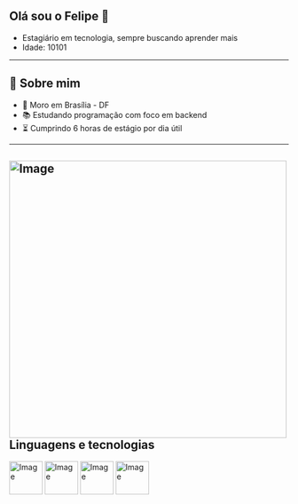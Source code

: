 ## Olá sou o Felipe 👋


- Estagiário em tecnologia, sempre buscando aprender mais
- Idade: 10101

---

## 🧠 Sobre mim

- 📍 Moro em Brasília - DF
- 📚 Estudando programação com foco em backend
- ⏳ Cumprindo 6 horas de estágio por dia útil

---

## <img width="500" height="500" alt="Image" src="https://github.com/user-attachments/assets/d8c91a72-b964-44bd-ac32-7601d2a3ff6f" /> Linguagens e tecnologias

<img width="60" height="60" alt="Image" src="https://github.com/user-attachments/assets/3065fea5-e157-46cb-ab09-f497f0aa8aa8" />
<img width="60" height="60" alt="Image" src="https://github.com/user-attachments/assets/e0371bf9-6b53-4553-bd34-3b8f88f422e0" />
<img width="60" height="60" alt="Image" src="https://github.com/user-attachments/assets/3986416a-379e-4c85-81bb-febc37680760" />
<img width="60" height="60" alt="Image" src="https://github.com/user-attachments/assets/1e9593b6-734c-418d-af4b-d67c7d54a013" />
